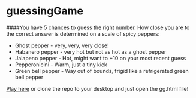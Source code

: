 # guessingGame

####You have 5 chances to guess the right number.  How close you are to the correct answer is determined on a scale of spicy peppers:
* Ghost pepper - very, very, very close!
* Habanero pepper - very hot but not as hot as a ghost pepper
* Jalapeno pepper - Hot, might want to +10 on your most recent guess
* Pepperonicini - Warm, just a tiny kick
* Green bell pepper - Way out of bounds, frigid like a refrigerated green bell pepper

[Play here](http://nyjy85.github.io/guessingGame/) or clone the repo to your desktop and just open the gg.html file!
